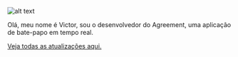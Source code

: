 ![alt text](https://user-images.githubusercontent.com/26472575/98958558-2a3fd500-24e1-11eb-882a-02a114418241.png "Agreement")

Olá, meu nome é Victor, sou o desenvolvedor do Agreement, uma aplicação de bate-papo em tempo real.

[Veja todas as atualizações aqui.](https://github.com/NerdGuin/Agreement/releases "Atualizações")
